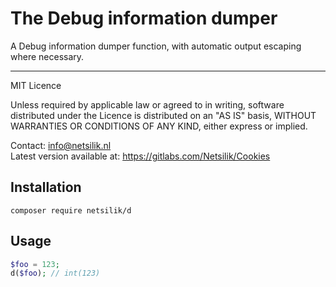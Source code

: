 The Debug information dumper
============================

A Debug information dumper function, with automatic output escaping where necessary.

---

MIT Licence

Unless required by applicable law or agreed to in writing, software
distributed under the Licence is distributed on an "AS IS" basis,
WITHOUT WARRANTIES OR CONDITIONS OF ANY KIND, either express or implied.

Contact: info@netsilik.nl  
Latest version available at: https://gitlabs.com/Netsilik/Cookies


Installation
------------

```
composer require netsilik/d
```

Usage
-----

```php
$foo = 123;
d($foo); // int(123)
```

